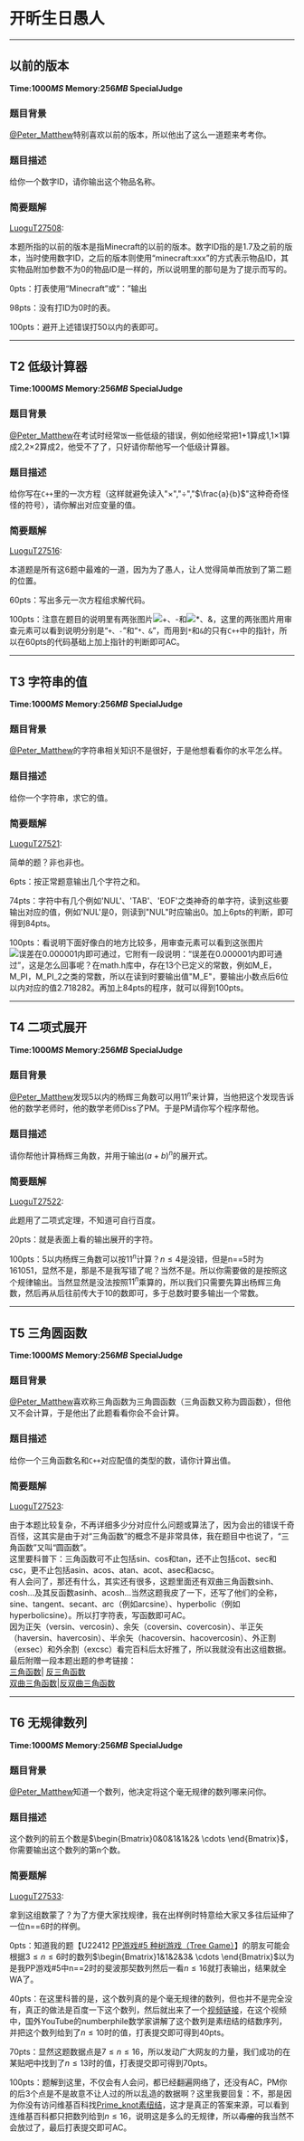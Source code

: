 ﻿# **开昕生日愚人**

---

## 以前的版本

**Time:$1000MS$ Memory:$256MB$ SpecialJudge**

### **题目背景**

[@Peter_Matthew](https://www.luogu.org/space/show?uid=59593)特别喜欢以前的版本，所以他出了这么一道题来考考你。

### **题目描述**

给你一个数字ID，请你输出这个物品名称。

### **简要题解**

[LuoguT27508](https://www.luogu.org/problemnew/show/T27508):

本题所指的以前的版本是指Minecraft的以前的版本。数字ID指的是1.7及之前的版本，当时使用数字ID，之后的版本则使用“minecraft:xxx”的方式表示物品ID，其实物品附加参数不为0的物品ID是一样的，所以说明里的那句是为了提示而写的。

0pts：打表使用“Minecraft”或“：”输出

98pts：没有打ID为0时的表。

100pts：避开上述错误打50以内的表即可。

---

## T2 低级计算器

**Time:$1000MS$ Memory:$256MB$ SpecialJudge**

### **题目背景**

[@Peter_Matthew](https://www.luogu.org/space/show?uid=59593)在考试时经常```饭```一些低级的错误，例如他经常把1+1算成1,1$\times$1算成2,2$\times$2算成2，他受不了了，只好请你帮他写一个低级计算器。

### **题目描述**

给你写在```C++```里的一次方程（这样就避免读入"$\times$","$\div$","$\frac{a}{b}$"这种奇奇怪怪的符号），请你解出对应变量的值。

### **简要题解**

[LuoguT27516](https://www.luogu.org/problemnew/show/T27516):

本道题是所有这6题中最难的一道，因为为了愚人，让人觉得简单而放到了第二题的位置。

60pts：写出多元一次方程组求解代码。

100pts：注意在题目的说明里有两张图片![+、-](https://cdn.luogu.org/upload/pic/17457.png)和![*、&](https://cdn.luogu.org/upload/pic/17459.png)，这里的两张图片用审查元素可以看到说明分别是“```+、-```”和“```*、&```”，而用到```*```和```&```的只有```C++```中的指针，所以在60pts的代码基础上加上指针的判断即可AC。

---

## T3 字符串的值

**Time:$1000MS$ Memory:$256MB$ SpecialJudge**

### **题目背景**

[@Peter_Matthew](https://www.luogu.org/space/show?uid=59593)的字符串相关知识不是很好，于是他想看看你的水平怎么样。

### **题目描述**

给你一个字符串，求它的值。

### **简要题解**

[LuoguT27521](https://www.luogu.org/problemnew/show/T27521):

简单的题？非也非也。

6pts：按正常题意输出几个字符之和。

74pts：字符中有几个例如'NUL'、'TAB'、'EOF'之类神奇的单字符，读到这些要输出对应的值，例如'NUL'是0，则读到"NUL"时应输出0。加上6pts的判断，即可得到84pts。

100pts：看说明下面好像白的地方比较多，用审查元素可以看到这张图片![误差在0.000001内即可通过](https://cdn.luogu.org/upload/pic/17460.png)，它附有一段说明：“误差在0.000001内即可通过”，这是怎么回事呢？在math.h库中，存在13个已定义的常数，例如M_E，M_PI，M_PI_2之类的常数，所以在读到时要输出值"M_E"，要输出小数点后6位以内对应的值2.718282。再加上84pts的程序，就可以得到100pts。

---

## T4 二项式展开

**Time:$1000MS$ Memory:$256MB$ SpecialJudge**

### **题目背景**

[@Peter_Matthew](https://www.luogu.org/space/show?uid=59593)发现5以内的杨辉三角数可以用$11^n$来计算，当他把这个发现告诉他的数学老师时，他的数学老师Diss了PM。于是PM请你写个程序帮他。

### **题目描述**

请你帮他计算杨辉三角数，并用于输出$(a+b)^n$的展开式。

### **简要题解**

[LuoguT27522](https://www.luogu.org/problemnew/show/T27522):

此题用了二项式定理，不知道可自行百度。

20pts：就是表面上看的输出展开的字符。

100pts：5以内杨辉三角数可以按$11^n$计算？$n\leq4$是没错，但是n==5时为161051，显然不是，那是不是我写错了呢？当然不是。所以你需要做的是按照这个规律输出。当然显然是没法按照$11^n$乘算的，所以我们只需要先算出杨辉三角数，然后再从后往前传大于10的数即可，多于总数时要多输出一个常数。

---

## T5 三角圆函数

**Time:$1000MS$ Memory:$256MB$ SpecialJudge**

### **题目背景**

[@Peter_Matthew](https://www.luogu.org/space/show?uid=59593)喜欢称三角函数为三角圆函数（三角函数又称为圆函数），但他又不会计算，于是他出了此题看看你会不会计算。

### **题目描述**

给你一个三角函数名和```C++```对应配值的类型的数，请你计算出值。

### **简要题解**

[LuoguT27523](https://www.luogu.org/problemnew/show/T27523):

由于本题比较复杂，不再详细多少分对应什么问题或算法了，因为会出的错误千奇百怪，这其实是由于对“三角函数”的概念不是非常具体，我在题目中也说了，“三角函数”又叫“圆函数”。  
这里要科普下：三角函数可不止包括sin、cos和tan，还不止包括cot、sec和csc，更不止包括asin、acos、atan、acot、asec和acsc。  
有人会问了，那还有什么，其实还有很多，这题里面还有双曲三角函数sinh、cosh...及其反函数asinh、acosh...当然这题我皮了一下，还写了他们的全称，sine、tangent、secant、arc（例如arcsine）、hyperbolic（例如hyperbolicsine）。所以打字符表，写函数即可AC。  
因为正矢（versin、vercosin）、余矢（coversin、covercosin）、半正矢（haversin、havercosin）、半余矢（hacoversin、hacovercosin）、外正割（exsec）和外余割（excsc）看完百科后太好推了，所以我就没有出这组数据。  
最后附赠一段本题出题的参考链接：  
[三角函数](https://baike.baidu.com/item/%E4%B8%89%E8%A7%92%E5%87%BD%E6%95%B0/1652457)| [反三角函数](https://baike.baidu.com/item/%E5%8F%8D%E4%B8%89%E8%A7%92%E5%87%BD%E6%95%B0)  
[双曲三角函数](https://baike.baidu.com/item/%E5%8F%8C%E6%9B%B2%E5%87%BD%E6%95%B0)|[反双曲三角函数](https://baike.baidu.com/item/%E5%8F%8D%E5%8F%8C%E6%9B%B2%E5%87%BD%E6%95%B0)

---

## T6 无规律数列

**Time:$1000MS$ Memory:$256MB$ SpecialJudge**

### **题目背景**

[@Peter_Matthew](https://www.luogu.org/space/show?uid=59593)知道一个数列，他决定将这个毫无规律的数列哪来问你。

### **题目描述**

这个数列的前五个数是$\begin{Bmatrix}0&0&1&1&2& \cdots \end{Bmatrix}$，你需要输出这个数列的第n个数。

### **简要题解**

[LuoguT27533](https://www.luogu.org/problemnew/show/T27533):

拿到这组数蒙了？为了方便大家找规律，我在出样例时特意给大家又多往后延伸了一位n==6时的样例。

0pts：知道我的题【U22412 [PP游戏#5 种树游戏（Tree Game）](https://www.luogu.org/problemnew/show/U22412)】的朋友可能会根据$3\leq n \leq 6$时的数列$\begin{Bmatrix}1&1&2&3& \cdots \end{Bmatrix}$以为是我PP游戏#5中n==2时的斐波那契数列然后一看$n\leq16$就打表输出，结果就全WA了。

40pts：在这里科普的是，这个数列真的是个毫无规律的数列，但也并不是完全没有，真正的做法是百度一下这个数列，然后就出来了一个[视频链接](http://v.youku.com/v_show/id_XMTMxNzQ1Nzg2OA==.html)，在这个视频中，国外YouTube的numberphile数学家讲解了这个数列是素纽结的结数序列，并把这个数列给到了$n\leq10$时的值，打表提交即可得到40pts。

70pts：显然这题数据点是$7\leq n\leq16$，所以发动广大网友的力量，我们成功的在某贴吧中找到了$n\leq13$时的值，打表提交即可得到70pts。

100pts：题解到这里，不仅会有人会问，都已经翻遍网络了，还没有AC，PM你的后3个点是不是故意不让人过的所以乱造的数据啊？这里我要回复：不，那是因为你没有访问维基百科找[Prime_knot素纽结](https://en.wikipedia.org/wiki/Prime_knot)，这才是真正的答案来源，可以看到连维基百科都只把数列给到$n\leq16$，说明这是多么的无规律，所以~~毒瘤的~~我当然不会放过了，最后打表提交即可AC。
